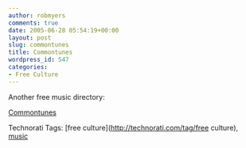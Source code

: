 ```yaml
---
author: robmyers
comments: true
date: 2005-06-28 05:54:19+00:00
layout: post
slug: commontunes
title: Commontunes
wordpress_id: 547
categories:
- Free Culture
---
```


  
Another free music directory:  


  
[Commontunes](http://www.commontunes.org/index.php)  


  


Technorati Tags: [free culture](http://technorati.com/tag/free culture), [music](http://technorati.com/tag/music)

  


